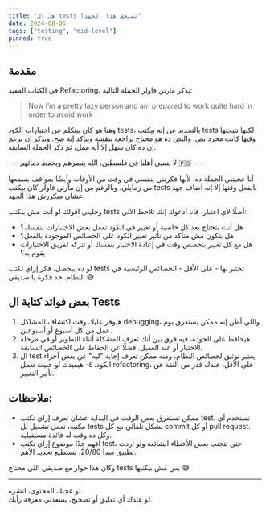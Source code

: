 ```yaml
---
title: "هل ال tests تستحق هذا الجهد؟"
date: 2024-08-06
tags: ["testing", "mid-level"]
pinned: true
---
```


## مقدمة

في الكتاب المفيد Refactoring، يذكر مارتن فاولر الجملة التالية:
> Now I’m a pretty lazy person and am prepared to work quite hard in order to avoid work

وهنا هو كان بيتكلم عن اختبارات الكود tests، بالتحديد عن إنه بيكتب tests لكنها نتيجتها وقتها كانت مجرد نص. 
والنص ده هو محتاج يراجعه بنفسه ويتأكد إنه صح. ويذكر إن برغم إن ده كان سهل إلا أنه ممل، ثم ذكر الجملة السابقة.

--- لا ننسى أهلنا في فلسطين، الله ينصرهم ويحفظ دمائهم 🇵🇸 ---

أنا عجبتني الجملة ده، لأنها فكرتني بنفسي في وقت من الأوقات وأيضًا بمواقف بسمعها من زمايلي.
وبالرغم من إن مارتن فاولر كان بيكتب tests بالفعل وقتها إلا إنه أضاف جهد عشان ميكررش هذا الجهد. 

وخليني اقولك لو أنت مش بتكتب tests أصلًا لأي اعتبار، فأنا أدعوك إنك تلاحظ الآتي:
- هل أنت بتحتاج بعد كل خاصية أو تغيير في الكود تعمل بعض الاختبارات بنفسك؟
- هل بتكون مش متأكد من تأثير تغيير الكود على الخصائص الموجودة بالفعل؟
- هل مع كل تغيير بتخصص وقت في إعادة الاختبار بنفسك أو تتركه لفريق الاختبارات يقوم به؟

لو ده بيحصل، فكر إزاي تكتب tests تختبر بها - على الأقل - الخصائص الرئيسية في النظام.
خد فكرة يا صديقي 😅

## بعض فوائد كتابة ال Tests

1. هيوفر عليك وقت اكتشاف المشاكل debugging، واللي أظن إنه ممكن يستغرق يوم عمل من كل أسبوع أو أسبوعين.   
2. هيحافظ على الجودة، فيه فرق بين أنك تعرف المشكلة أثناء التطوير أو في مرحلة الاختبار أو عند العميل. فضلًا عن الحفاظ على الخصائص السابقة.    
3. ال test يعتبر توثيق لخصائص النظام، ومنه ممكن تعرف إجابة "ليه" عن بعض أجزاء الكود.
٤- هيفيدك لو حبيت تعمل refactoring، على الأقل، عندك قدر من الثقة عن تأثير التغيير.

## ملاحظات:
- ممكن تستغرق بعض الوقت في البداية عشان تعرف إزاي تكتب test، تستخدم أي مكتبة، تعمل تشغيل لل tests بشكل تلقائي مع كل commit أو كل pull request. وكل ده وقت له فائدة مستقبلية.
- افهم جدًا موضوع إزاي تكتب test، حتى تتجنب بعض الأخطاء الشائعة ولو أردت تطبيق مبدأ 20/80، تستطيع تحديد الأهم.

وكان هذا حوار مع صديقي اللي محتاج tests بس مش بيكتبها 😅

--- 
لو عجبك المحتوى، انشره.     
لو عندك أي تعليق أو تصحيح، يسعدني معرفة رأيك.
